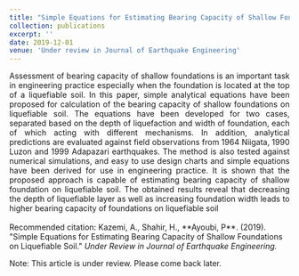 ```yaml
---
title: "Simple Equations for Estimating Bearing Capacity of Shallow Foundations on Liquefiable Soil"
collection: publications
excerpt: ''
date: 2019-12-01
venue: 'Under review in Journal of Earthquake Engineering'
---
```

<div style="text-align: justify"> Assessment of bearing capacity of shallow foundations is an important task in engineering practice
especially when the foundation is located at the top of a liquefiable soil. In this paper, simple
analytical equations have been proposed for calculation of the bearing capacity of shallow
foundations on liquefiable soil. The equations have been developed for two cases, separated based
on the depth of liquefaction and width of foundation, each of which acting with different
mechanisms. In addition, analytical predictions are evaluated against field observations from 1964
Niigata, 1990 Luzon and 1999 Adapazari earthquakes. The method is also tested against numerical
simulations, and easy to use design charts and simple equations have been derived for use in
engineering practice. It is shown that the proposed approach is capable of estimating bearing
capacity of shallow foundation on liquefiable soil. The obtained results reveal that decreasing the
depth of liquefiable layer as well as increasing foundation width leads to higher bearing capacity of
foundations on liquefiable soil</div>
<br/>
Recommended citation: Kazemi, A., Shahir, H., **Ayoubi, P**. (2019). &quot;Simple Equations for Estimating Bearing Capacity of Shallow Foundations on Liquefiable Soil.&quot; <i>Under Review in Journal of Earthquake Engineering.</i>

Note: This article is under review. Please come back later. 

